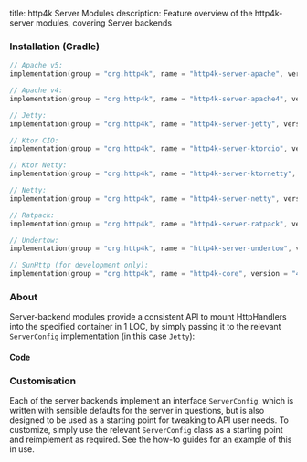 title: http4k Server Modules
description: Feature overview of the http4k-server modules, covering Server backends

### Installation (Gradle)

```kotlin
// Apache v5: 
implementation(group = "org.http4k", name = "http4k-server-apache", version = "4.41.0.0")

// Apache v4: 
implementation(group = "org.http4k", name = "http4k-server-apache4", version = "4.41.0.0")

// Jetty: 
implementation(group = "org.http4k", name = "http4k-server-jetty", version = "4.41.0.0")

// Ktor CIO: 
implementation(group = "org.http4k", name = "http4k-server-ktorcio", version = "4.41.0.0")

// Ktor Netty: 
implementation(group = "org.http4k", name = "http4k-server-ktornetty", version = "4.41.0.0")

// Netty: 
implementation(group = "org.http4k", name = "http4k-server-netty", version = "4.41.0.0")

// Ratpack: 
implementation(group = "org.http4k", name = "http4k-server-ratpack", version = "4.41.0.0")

// Undertow: 
implementation(group = "org.http4k", name = "http4k-server-undertow", version = "4.41.0.0")

// SunHttp (for development only): 
implementation(group = "org.http4k", name = "http4k-core", version = "4.41.0.0")
```

### About
Server-backend modules provide a consistent API to mount HttpHandlers into the specified container in 1 LOC, by 
simply passing it to the relevant `ServerConfig` implementation (in this case `Jetty`):

#### Code [<img class="octocat"/>](https://github.com/http4k/http4k/blob/master/src/docs/guide/reference/servers/example_http.kt)

<script src="https://gist-it.appspot.com/https://github.com/http4k/http4k/blob/master/src/docs/guide/reference/servers/example_http.kt"></script>

### Customisation
Each of the server backends implement an interface `ServerConfig`, which is written with sensible defaults for the server in questions, 
but is also designed to be used as a starting point for tweaking to API user needs. To customize, simply use the relevant `ServerConfig` 
class as a starting point and reimplement as required. See the how-to guides for an example of this in use.

